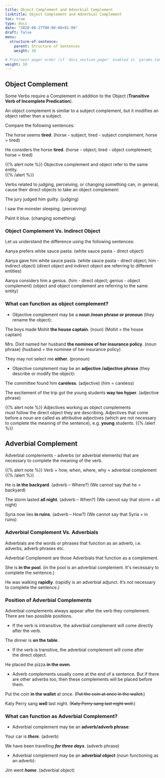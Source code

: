 ```yaml
---
title: Object Complement and Adverbial Complement
linktitle: Object Complement and Adverbial Complement
toc: true
type: docs
date: "2020-08-27T00:00:00+01:00"
draft: false
menu:
  structure-of-sentence:
    parent: Structure of Sentences
    weight: 10

# Prev/next pager order (if `docs_section_pager` enabled in `params.toml`)
weight: 10
---
```


## Object Complement

Some Verbs require a Complement in addition to the Object (<strong>Transitive Verb of Incomplete Predication</strong>).

An object complement is similar to a subject complement, but it modifies an object rather than a subject. 

Compare the following sentences:

The horse seems **tired**. (horse - subject; tired - subject complement; horse = tired)

He considers the horse **tired**. (horse - object; tired - object complement; horse = tired)

{{% alert note %}}
Objective complement and object refer to the same entity.  
{{% /alert %}}

Verbs related to judging, perceiving, or changing something can, in general, cause their direct objects to take an object complement:

The jury judged him guilty. (judging)

I saw the monster sleeping. (perceiving)

Paint it blue. (changing something)

### Object Complement Vs. Indirect Object

Let us understand the difference using the following sentences:

Aanya prefers white sauce pasta. (white sauce pasta - direct object)

Aanya gave him white sauce pasta. (white sauce pasta - direct object; him - indirect object)
(direct object and indirect object are referring to different entities)

Aanya considers him a genius. (him - direct object; genius - object complement) 
(object and object complement are referring to the same entity)

### What can function as object complement?

* Objective complement may be a <strong>noun /noun phrase or pronoun</strong> (they rename the object):

The boys made Mohit **the house captain**. (noun)  (Mohit = the house captain)

Mrs. Dixit named her husband **the nominee of her insurance policy**. (noun phrase)
(husband = the nominee of her insurance policy)

They may not select me **either**. (pronoun)

* Objective complement may be an <strong>adjective /adjective phrase</strong> (they describe or modify the object):

The committee found him **careless**. (adjective) (him = careless)

The excitement of the trip got the young students **way too hyper**. (adjective phrase)

{{% alert note %}}
Adjectives working as object complements must follow the direct object they are describing. Adjectives that come before a noun are called as attributive adjectives (which are not necessary to complete the meaning of the sentence), e.g. **young** students.
{{% /alert %}}

## Adverbial Complement

Adverbial complements - adverbs (or adverbial elements) that are necessary to complete the meaning of the verb.

{{% alert note %}}
Verb + how, when, where, why = adverbial complement
{{% /alert %}}

He is **in the backyard**. (adverb – Where?)      (We cannot say that he = backyard)

The storm lasted **all night**. (adverb – When?)     (We cannot say that storm = all night) 

Syria now lies **in ruins**. (adverb – How?)     (We cannot say that Syria = in ruins) 

### Adverbial Complement Vs. Adverbials

Adverbials are the words or phrases that function as an adverb, i.e. adverbs, adverb phrases etc.

Adverbial Complement are those Adverbials that function as a complement. 

She is **in the pool**. (in the pool is an adverbial complement. It's necessary to complete the sentence.)

He was walking **rapidly**. (rapidly is an adverbial adjunct. It’s not necessary to complete the sentence.)

### Position of Adverbial Complements

Adverbial complements always appear after the verb they complement. There are two possible positions. 

* If the verb is intransitive, the adverbial complement will come directly after the verb. 

The dinner is **on the table**. 

* If the verb is transitive, the adverbial complement will come after the direct object.

He placed the pizza **in the oven**. 

* Adverb complements usually come at the end of a sentence. But if there are other adverbs too, then these complements will be placed before them. 

Put the coin **in the wallet** at once. (<s>Put the coin at once in the wallet.</s>)

Katy Perry sang **well** last night. (<s>Katy Perry sang last night well.</s>)

### What can function as Adverbial Complement?

* Adverbial complement may be an <strong>adverb/adverb phrase</strong>: 

Your car is ***there***. (adverb) 

We have been travelling ***for three days***. (adverb phrase) 

* Adverbial complement may be an <strong>adverbial object</strong>  (noun functioning as an adverb): 

Jim went ***home***. (adverbial object)




